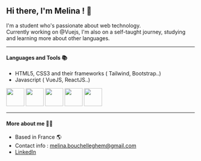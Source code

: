 <h2>Hi there, I'm Melina ! 👋  </h2>

I'm a student who's passionate about web technology. <br>
Currently working on @Vuejs, I'm also on a self-taught journey, studying and learning more about other languages. 

<hr>
<h4> Languages and Tools 📚</h4>

* HTML5, CSS3 and their frameworks ( Tailwind, Bootstrap..)
* Javascript ( VueJS, ReactJS..)


<div class="flex  ">

<img src="https://user-images.githubusercontent.com/95023897/193556251-644186ee-6390-417c-adba-22b3ee18fe0b.png" width="48">
<img src="https://user-images.githubusercontent.com/95023897/193557538-ea26bd19-a82a-4501-9c4f-1d15d4820be0.png" width ="48">
<img src="https://user-images.githubusercontent.com/95023897/193557743-6a4623ec-43dc-4aa6-baa2-09135167688a.png" width ="48">
<img src="https://user-images.githubusercontent.com/95023897/193557904-442c6ba3-4d4d-40b2-99dd-15a5206cd6d9.png" width ="48">
<img src="https://user-images.githubusercontent.com/95023897/193555623-5416f60f-6e2f-4bf2-9d65-6f1522b45660.png" width="48">
</div>


<hr>
<h4>More about me  🙋🏻</h4>

* Based in France 🌎 
* Contact info : melina.bouchelleghem@gmail.com<br>
* [LinkedIn](https://www.linkedin.com/in/m%C3%A9lina-b-67639a224/)
<!--
**Melina-Blm/Melina-Blm** is a ✨ _special_ ✨ repository because its `README.md` (this file) appears on your GitHub profile.

Here are some ideas to get you started:

- 🔭 I’m currently working on ...
- 🌱 I’m currently learning ...
- 👯 I’m looking to collaborate on ...
- 🤔 I’m looking for help with ...
- 💬 Ask me about ...
- 📫 How to reach me: ...
- 😄 Pronouns: ...
- ⚡ Fun fact: ...
-->
